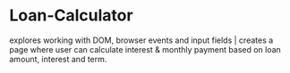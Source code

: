 # Loan-Calculator
explores working with DOM, browser events and input fields | creates a page where user can calculate interest &amp; monthly payment based on loan amount, interest and term.
